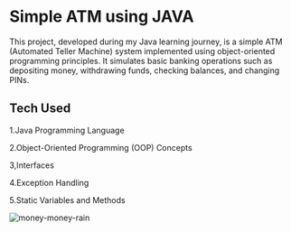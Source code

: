 
# Simple ATM using JAVA

This project, developed during my Java learning journey, is a simple ATM (Automated Teller Machine) system implemented using object-oriented programming principles. It simulates basic banking operations such as depositing money, withdrawing funds, checking balances, and changing PINs.


## Tech Used

1.Java Programming Language

2.Object-Oriented Programming (OOP) Concepts

3,Interfaces

4.Exception Handling

5.Static Variables and Methods


![money-money-rain](https://github.com/SathiyanKa/SimpleATM.using-JAVA/assets/100779438/23bf9e6c-0c91-47fb-a68b-cc4dcea5215c)
